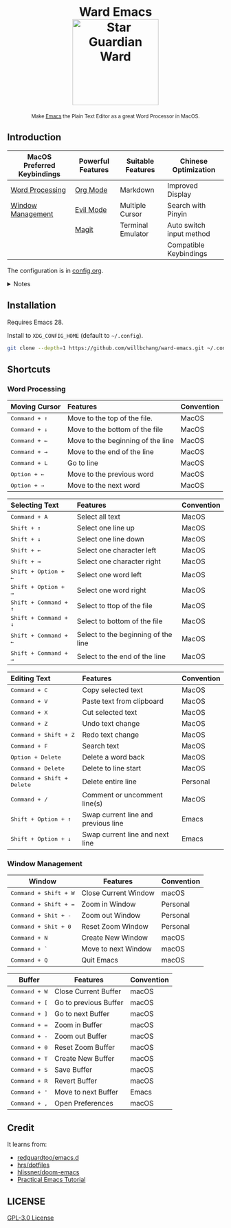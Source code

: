 <h1 align="center">
    Ward Emacs
    <br>
    <img width="200" alt="Star Guardian Ward" src="https://user-images.githubusercontent.com/14329786/110733831-9cdb7a00-8261-11eb-9f15-041b70be54b1.png">
</h1>

<div align="center">
    <sub>Make <a href="https://www.gnu.org/software/emacs/">Emacs</a> the Plain Text Editor as a great Word Processor in MacOS.</sub>
</div>


## Introduction
| MacOS Preferred Keybindings             | Powerful Features                               | Suitable Features | Chinese Optimization     |
|-----------------------------------------|-------------------------------------------------|-------------------|--------------------------|
| [Word Processing](#word-processing)     | [Org Mode](https://orgmode.org/)                | Markdown          | Improved  Display        |
| [Window Management](#window-management) | [Evil Mode](https://github.com/emacs-evil/evil) | Multiple Cursor   | Search with Pinyin       |
|                                         | [Magit](https://magit.vc/)                      | Terminal Emulator | Auto switch input method |
|                                         |                                                 |                   | Compatible Keybindings   |


The configuration is in [config.org](config.org).

<details>
<summary>Notes</summary>

- Press <kbd>alt + x</kbd> and type `describe-` then press <kbd>TAB</kbd>, you can find almost anything in Emacs by yourself.
- Emacs is more highly customizable than you think.
- I only use Emacs as a Text Editor, no coding features will be added expect elisp. [JetBrains](https://www.jetbrains.com/products/) provides the best IDE for most programming languages, [EAP](https://www.jetbrains.com/resources/eap/) versions are free to use.
- I mainly support the version that I'm using(currently is [emacs-plus@28 native comp](https://github.com/d12frosted/homebrew-emacs-plus)), most of the code should work for other versions, but I don't have time to make them compatible. You can get help from search engine and the great emacs communities ([reddit/emacs](https://www.reddit.com/r/emacs/), [Emacs StackExchange](https://emacs.stackexchange.com/), [emacs-china](https://emacs-china.org/)).
- Do not expect too much, and you'll be happy.
</details>

## Installation
Requires Emacs 28.

Install to `XDG_CONFIG_HOME` (default to `~/.config`).

```bash
git clone --depth=1 https://github.com/willbchang/ward-emacs.git ~/.config/emacs
```


## Shortcuts
### Word Processing

| Moving Cursor          | Features                          | Convention |
|:-----------------------|:----------------------------------|:-----------|
| <kbd>Command + ↑</kbd> | Move to the top of the file.      | MacOS      |
| <kbd>Command + ↓</kbd> | Move to the bottom of the file    | MacOS      |
| <kbd>Command + ←</kbd> | Move to the beginning of the line | MacOS      |
| <kbd>Command + →</kbd> | Move to the end of the line       | MacOS      |
| <kbd>Command + L</kbd> | Go to line                        | MacOS      |
| <kbd>Option + ←</kbd>  | Move to the previous word         | MacOS      |
| <kbd>Option + →</kbd>  | Move to the next word             | MacOS      |

| Selecting Text                 | Features                            | Convention |
|:-------------------------------|:------------------------------------|:-----------|
| <kbd>Command + A</kbd>         | Select all text                     | MacOS      |
| <kbd>Shift + ↑</kbd>           | Select one line up                  | MacOS      |
| <kbd>Shift + ↓</kbd>           | Select one line down                | MacOS      |
| <kbd>Shift + ←</kbd>           | Select one character left           | MacOS      |
| <kbd>Shift + →</kbd>           | Select one character right          | MacOS      |
| <kbd>Shift + Option + ←</kbd>  | Select one word left                | MacOS      |
| <kbd>Shift + Option + →</kbd>  | Select one word right               | MacOS      |
| <kbd>Shift + Command + ↑</kbd> | Select to ttop of the file          | MacOS      |
| <kbd>Shift + Command + ↓</kbd> | Select to bottom of the file        | MacOS      |
| <kbd>Shift + Command + ←</kbd> | Select to the beginning of the line | MacOS      |
| <kbd>Shift + Command + →</kbd> | Select to the end of the line       | MacOS      |



| Editing Text                        | Features                            | Convention |
|:------------------------------------|:------------------------------------|:-----------|
| <kbd>Command + C</kbd>              | Copy selected text                  | MacOS      |
| <kbd>Command + V</kbd>              | Paste text from clipboard           | MacOS      |
| <kbd>Command + X</kbd>              | Cut selected text                   | MacOS      |
| <kbd>Command + Z</kbd>              | Undo text change                    | MacOS      |
| <kbd>Command + Shift + Z</kbd>      | Redo text change                    | MacOS      |
| <kbd>Command + F</kbd>              | Search text                         | MacOS      |
| <kbd>Option  + Delete</kbd>         | Delete a word back                  | MacOS      |
| <kbd>Command + Delete</kbd>         | Delete to line start                | MacOS      |
| <kbd>Command + Shift + Delete</kbd> | Delete entire line                  | Personal   |
| <kbd>Command + /</kbd>              | Comment or uncomment line(s)        | MacOS      |
| <kbd>Shift + Option + ↑</kbd>       | Swap current line and previous line | Emacs      |
| <kbd>Shift + Option + ↓</kbd>       | Swap current line and next line     | Emacs      |





### Window Management
| Window                         | Features             | Convention |
|--------------------------------|----------------------|------------|
| <kbd>Command + Shift + W</kbd> | Close Current Window | macOS      |
| <kbd>Command + Shift + =</kbd> | Zoom in Window       | Personal   |
| <kbd>Command + Shit + -</kbd>  | Zoom out Window      | Personal   |
| <kbd>Command + Shit + 0</kbd>  | Reset Zoom Window    | Personal   |
| <kbd>Command + N</kbd>         | Create New Window    | macOS      |
| <kbd>Command + `</kbd>         | Move to next Window  | macOS      |
| <kbd>Command + Q</kbd>         | Quit Emacs           | macOS      |



| Buffer                 | Features              | Convention |
|------------------------|-----------------------|------------|
| <kbd>Command + W</kbd> | Close Current Buffer  | macOS      |
| <kbd>Command + [</kbd> | Go to previous Buffer | macOS      |
| <kbd>Command + ]</kbd> | Go to next Buffer     | macOS      |
| <kbd>Command + =</kbd> | Zoom in Buffer        | macOS      |
| <kbd>Command + -</kbd> | Zoom out Buffer       | macOS      |
| <kbd>Command + 0</kbd> | Reset Zoom Buffer     | macOS      |
| <kbd>Command + T</kbd> | Create New Buffer     | macOS      |
| <kbd>Command + S</kbd> | Save Buffer           | macOS      |
| <kbd>Command + R</kbd> | Revert Buffer         | macOS      |
| <kbd>Command + '</kbd> | Move to next Buffer   | Emacs      |
| <kbd>Command + ,</kbd> | Open Preferences      | macOS      |



## Credit

It learns from:
- [redguardtoo/emacs.d](https://github.com/redguardtoo/emacs.d)
- [hrs/dotfiles](https://github.com/hrs/dotfiles)
- [hlissner/doom-emacs](https://github.com/hlissner/doom-emacs)
- [Practical Emacs Tutorial](http://ergoemacs.org/emacs/emacs.html)

## LICENSE

[GPL-3.0 License](./LICENSE)
